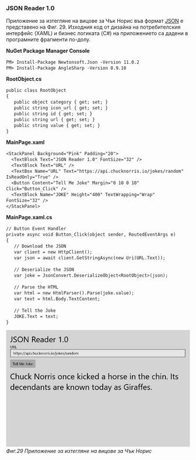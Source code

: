 ### JSON Reader 1.0

Приложение за изтегляне на вицове за Чък Норис във формат [JSON](https://www.json.org/) е представено на Фиг. 29. Изходния код от дизайна на потребителския интерфейс \(XAML\) и бизнес логиката \(C\#\) на приложението са дадени в програмните фрагменти по-долу.

**NuGet Package Manager Console**

```
PM> Install-Package Newtonsoft.Json -Version 11.0.2
PM> Install-Package AngleSharp -Version 0.9.10
```

**RootObject.cs**

```
public class RootObject
{
   public object category { get; set; }
   public string icon_url { get; set; }
   public string id { get; set; }
   public string url { get; set; }
   public string value { get; set; }
}
```

**MainPage.xaml**

```
<StackPanel Background="Pink" Padding="20">
  <TextBlock Text="JSON Reader 1.0" FontSize="32" />
  <TextBlock Text="URL" />
  <TextBox Name="URL" Text="https://api.chucknorris.io/jokes/random" IsReadOnly="True" />
  <Button Content="Tell Me Joke" Margin="0 10 0 10" Click="Button_Click" />
  <TextBlock Name="JOKE" Height="400" TextWrapping="Wrap" FontSize="32" />
</StackPanel>
```

**MainPage.xaml.cs**

```
// Button Event Handler
private async void Button_Click(object sender, RoutedEventArgs e)
{
   // Download the JSON
   var client = new HttpClient();
   var json = await client.GetStringAsync(new Uri(URL.Text));

   // Deserialize the JSON
   var joke = JsonConvert.DeserializeObject<RootObject>(json);

   // Parse the HTML
   var html = new HtmlParser().Parse(joke.value);
   var text = html.Body.TextContent;

   // Tell the Joke
   JOKE.Text = text;
}
```

![](/chapter1/29.png)_Фиг.29 Приложение за изтегляне на вицове за Чък Норис_

